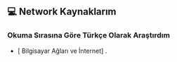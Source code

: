 ## 💻 Network Kaynaklarım

### Okuma Sırasına Göre Türkçe Olarak Araştırdım

- [ Bilgisayar Ağları ve İnternet] 
.